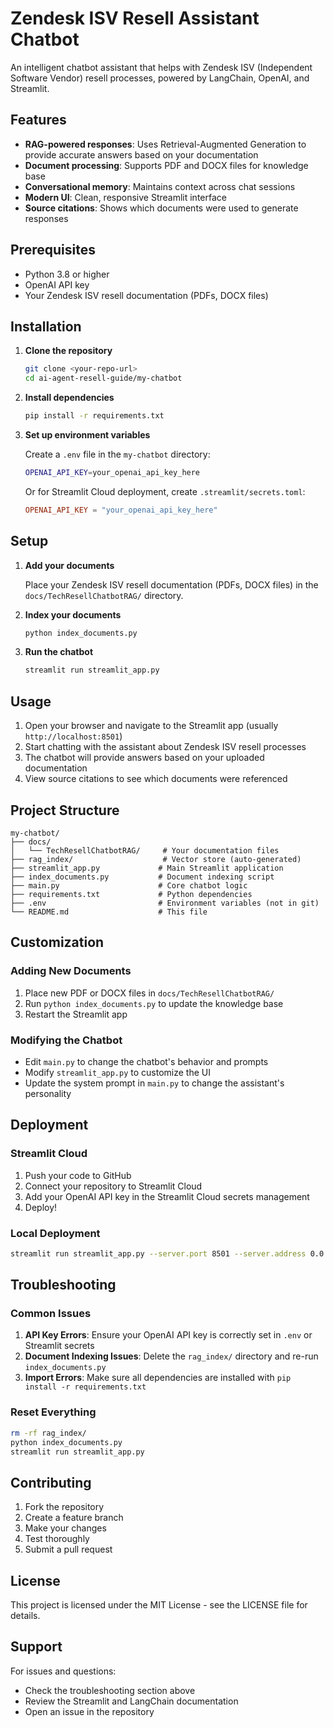 # Zendesk ISV Resell Assistant Chatbot

An intelligent chatbot assistant that helps with Zendesk ISV (Independent Software Vendor) resell processes, powered by LangChain, OpenAI, and Streamlit.

## Features

- **RAG-powered responses**: Uses Retrieval-Augmented Generation to provide accurate answers based on your documentation
- **Document processing**: Supports PDF and DOCX files for knowledge base
- **Conversational memory**: Maintains context across chat sessions
- **Modern UI**: Clean, responsive Streamlit interface
- **Source citations**: Shows which documents were used to generate responses

## Prerequisites

- Python 3.8 or higher
- OpenAI API key
- Your Zendesk ISV resell documentation (PDFs, DOCX files)

## Installation

1. **Clone the repository**
   ```bash
   git clone <your-repo-url>
   cd ai-agent-resell-guide/my-chatbot
   ```

2. **Install dependencies**
   ```bash
   pip install -r requirements.txt
   ```

3. **Set up environment variables**
   
   Create a `.env` file in the `my-chatbot` directory:
   ```bash
   OPENAI_API_KEY=your_openai_api_key_here
   ```

   Or for Streamlit Cloud deployment, create `.streamlit/secrets.toml`:
   ```toml
   OPENAI_API_KEY = "your_openai_api_key_here"
   ```

## Setup

1. **Add your documents**
   
   Place your Zendesk ISV resell documentation (PDFs, DOCX files) in the `docs/TechResellChatbotRAG/` directory.

2. **Index your documents**
   ```bash
   python index_documents.py
   ```

3. **Run the chatbot**
   ```bash
   streamlit run streamlit_app.py
   ```

## Usage

1. Open your browser and navigate to the Streamlit app (usually `http://localhost:8501`)
2. Start chatting with the assistant about Zendesk ISV resell processes
3. The chatbot will provide answers based on your uploaded documentation
4. View source citations to see which documents were referenced

## Project Structure

```
my-chatbot/
├── docs/
│   └── TechResellChatbotRAG/     # Your documentation files
├── rag_index/                    # Vector store (auto-generated)
├── streamlit_app.py             # Main Streamlit application
├── index_documents.py           # Document indexing script
├── main.py                      # Core chatbot logic
├── requirements.txt             # Python dependencies
├── .env                         # Environment variables (not in git)
└── README.md                    # This file
```

## Customization

### Adding New Documents
1. Place new PDF or DOCX files in `docs/TechResellChatbotRAG/`
2. Run `python index_documents.py` to update the knowledge base
3. Restart the Streamlit app

### Modifying the Chatbot
- Edit `main.py` to change the chatbot's behavior and prompts
- Modify `streamlit_app.py` to customize the UI
- Update the system prompt in `main.py` to change the assistant's personality

## Deployment

### Streamlit Cloud
1. Push your code to GitHub
2. Connect your repository to Streamlit Cloud
3. Add your OpenAI API key in the Streamlit Cloud secrets management
4. Deploy!

### Local Deployment
```bash
streamlit run streamlit_app.py --server.port 8501 --server.address 0.0.0.0
```

## Troubleshooting

### Common Issues

1. **API Key Errors**: Ensure your OpenAI API key is correctly set in `.env` or Streamlit secrets
2. **Document Indexing Issues**: Delete the `rag_index/` directory and re-run `index_documents.py`
3. **Import Errors**: Make sure all dependencies are installed with `pip install -r requirements.txt`

### Reset Everything
```bash
rm -rf rag_index/
python index_documents.py
streamlit run streamlit_app.py
```

## Contributing

1. Fork the repository
2. Create a feature branch
3. Make your changes
4. Test thoroughly
5. Submit a pull request

## License

This project is licensed under the MIT License - see the LICENSE file for details.

## Support

For issues and questions:
- Check the troubleshooting section above
- Review the Streamlit and LangChain documentation
- Open an issue in the repository 